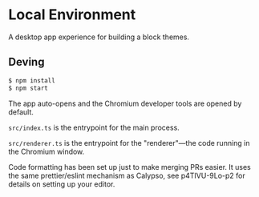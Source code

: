 # Local Environment

A desktop app experience for building a block themes.

## Deving

```bash
$ npm install
$ npm start
```

The app auto-opens and the Chromium developer tools are opened by default.

`src/index.ts` is the entrypoint for the main process.

`src/renderer.ts` is the entrypoint for the "renderer"—the code running in the Chromium window.

Code formatting has been set up just to make merging PRs easier. It uses the same prettier/eslint mechanism as Calypso, see p4TIVU-9Lo-p2 for details on setting up your editor.
